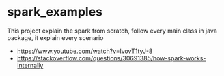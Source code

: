 # spark_examples
This project explain  the spark from scratch, follow every main class in java package, it explain every scenario
* https://www.youtube.com/watch?v=lvovT1tyJ-8
* https://stackoverflow.com/questions/30691385/how-spark-works-internally

